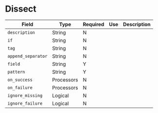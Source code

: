 # Dissect

|Field|Type|Required|Use|Description|
|---|---|---|---|---|
|`description`|String|N|||
|`if`|String|N|||
|`tag`|String|N|||
|`append_separator`|String|N|||
|`field`|String|Y|||
|`pattern`|String|Y|||
|`on_success`|Processors|N|||
|`on_failure`|Processors|N|||
|`ignore_missing`|Logical|N|||
|`ignore_failure`|Logical|N|||
